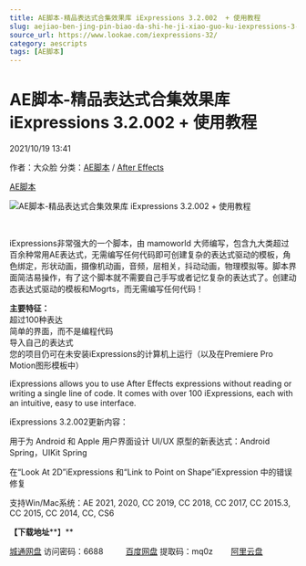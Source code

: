 ```yaml
---
title: AE脚本-精品表达式合集效果库 iExpressions 3.2.002  + 使用教程
slug: aejiao-ben-jing-pin-biao-da-shi-he-ji-xiao-guo-ku-iexpressions-3-2-002-shi-yong-jiao-cheng
source_url: https://www.lookae.com/iexpressions-32/
category: aescripts
tags: [AE脚本]
---
```

# AE脚本-精品表达式合集效果库 iExpressions 3.2.002 + 使用教程

2021/10/19 13:41

作者：大众脸
分类：[AE脚本](https://www.lookae.com/after-effects/aescripts/) / [After Effects](https://www.lookae.com/after-effects/)

[AE脚本](https://www.lookae.com/tag/ae%e8%84%9a%e6%9c%ac/)

![AE脚本-精品表达式合集效果库 iExpressions 3.2.002  + 使用教程](https://www.lookae.com/wp-content/uploads/2020/09/iExpressions-3.jpg "AE脚本-精品表达式合集效果库 iExpressions 3.2.002  + 使用教程-LookAE.com")

[﻿﻿﻿](https://cloud.video.taobao.com//play/u/705956171/p/1/e/6/t/1/281004569620.mp4)

iExpressions非常强大的一个脚本，由 mamoworld 大师编写，包含九大类超过百余种常用AE表达式，无需编写任何代码即可创建复杂的表达式驱动的模板，角色绑定，形状动画，摄像机动画，音频，层相关，抖动动画，物理模拟等。脚本界面简洁易操作，有了这个脚本就不需要自己手写或者记忆复杂的表达式了。创建动态表达式驱动的模板和Mogrts，而无需编写任何代码！

**主要特征：**  
超过100种表达  
简单的界面，而不是编程代码  
导入自己的表达式  
您的项目仍可在未安装iExpressions的计算机上运行（以及在Premiere Pro Motion图形模板中）

iExpressions allows you to use After Effects expressions without reading or writing a single line of code. It comes with over 100 iExpressions, each with an intuitive, easy to use interface.

iExpressions 3.2.002更新内容：

用于为 Android 和 Apple 用户界面设计 UI/UX 原型的新表达式：Android Spring，UIKit Spring

在“Look At 2D”iExpressions 和“Link to Point on Shape”iExpression 中的错误修复

支持Win/Mac系统：AE 2021, 2020, CC 2019, CC 2018, CC 2017, CC 2015.3, CC 2015, CC 2014, CC, CS6

**【下载地址****】**

[城通网盘](https://url62.ctfile.com/f/680462-518154885-c014b5) 访问密码：6688          [百度网盘](https://pan.baidu.com/s/1TmppcbYIITiHH3QDb-ajKw) 提取码：mq0z        [阿里云盘](https://www.aliyundrive.com/s/4rjHfGyz8Fw)
